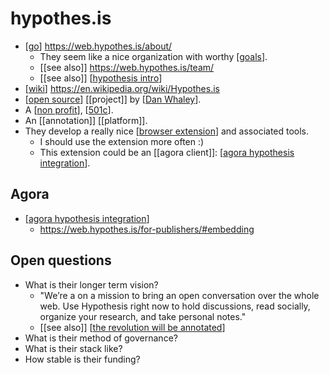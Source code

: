 # hypothes.is

- [[go]] https://web.hypothes.is/about/
  - They seem like a nice organization with worthy [[goals]].
  - [[see also]] https://web.hypothes.is/team/
  - [[see also]] [[hypothesis intro]]
- [[wiki]] https://en.wikipedia.org/wiki/Hypothes.is
- [[open source]] [[project]] by [[Dan Whaley]].
- A [[non profit]], [[501c]].
- An [[annotation]] [[platform]]. 
- They develop a really nice [[browser extension]] and associated tools.
  - I should use the extension more often :)
  - This extension could be an [[agora client]]: [[agora hypothesis integration]].

## Agora
- [[agora hypothesis integration]]
  - https://web.hypothes.is/for-publishers/#embedding
  
## Open questions
- What is their longer term vision?
  - "We’re a on a mission to bring an open conversation over the whole web. Use Hypothesis right now to hold discussions, read socially, organize your research, and take personal notes."
  - [[see also]] [[the revolution will be annotated]]
- What is their method of governance?
- What is their stack like?
- How stable is their funding?



[//begin]: # "Autogenerated link references for markdown compatibility"
[go]: go "Go"
[goals]: goals "Goals"
[hypothesis intro]: hypothesis-intro "Hypothesis Intro"
[wiki]: wiki "Wiki"
[open source]: open-source "Open Source"
[Dan Whaley]: dan-whaley "Dan Whaley"
[non profit]: non-profit "Non Profit"
[501c]: 501c "501c"
[browser extension]: browser-extension "Browser Extension"
[agora hypothesis integration]: agora-hypothesis-integration "Agora Hypothesis Integration"
[the revolution will be annotated]: the-revolution-will-be-annotated "The Revolution Will Be Annotated"
[//end]: # "Autogenerated link references"